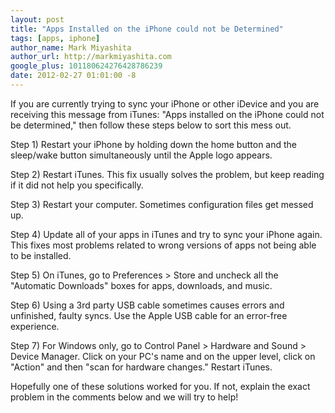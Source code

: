 ```yaml
---
layout: post
title: "Apps Installed on the iPhone could not be Determined"
tags: [apps, iphone]
author_name: Mark Miyashita
author_url: http://markmiyashita.com
google_plus: 101180624276428786239
date: 2012-02-27 01:01:00 -8
---
```


If you are currently trying to sync your iPhone or other iDevice and you are receiving this message from iTunes: "Apps installed on the iPhone could not be determined," then follow these steps below to sort this mess out.

Step 1) Restart your iPhone by holding down the home button and the sleep/wake button simultaneously until the Apple logo appears.

Step 2) Restart iTunes. This fix usually solves the problem, but keep reading if it did not help you specifically.

Step 3) Restart your computer. Sometimes configuration files get messed up.

Step 4) Update all of your apps in iTunes and try to sync your iPhone again. This fixes most problems related to wrong versions of apps not being able to be installed.

Step 5) On iTunes, go to Preferences > Store and uncheck all the "Automatic Downloads" boxes for apps, downloads, and music.

Step 6) Using a 3rd party USB cable sometimes causes errors and unfinished, faulty syncs. Use the Apple USB cable for an error-free experience.

Step 7) For Windows only, go to Control Panel &gt; Hardware and Sound > Device Manager. Click on your PC's name and on the upper level, click on "Action" and then "scan for hardware changes." Restart iTunes.

Hopefully one of these solutions worked for you. If not, explain the exact problem in the comments below and we will try to help!
